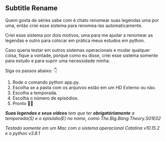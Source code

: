 ## Subtitle Rename

Quem gosta de séries sabe com é chato renomear suas legendas uma por uma, então criei esse sistema para renomea-las automaticamente.

Criei esse sistema por dois motivos, uma para me ajudar a renomear as legendas e outro para colocar em prática meus estudos em python.

Caso queria testar em outros sistemas operacionais e mudar qualquer coisa, fique a vontade, porque como eu disse, criei esse sistema somente para estudo e para suprir uma necessidade minha.

Siga os passos abaixo: :point_down:

1. Rode o comando python app.py.
2. Escolha se a pasta com os arquivos estão em um HD Externo ou não.
3. Escolha a temporada.
4. Escolha o número de episódios.
5. Pronto :fist_right::fist_left:

_**Suas legendas e seus vídeos** tem que ter **obrigatóriamente** a temporada(S) e o episódio(E) no nome, como The.Big.Bang.Theory.S01E02_

_Testado somente em um Mac com o sistema operacional Catalina v10.15.2 e o python v3.8.1_
